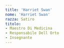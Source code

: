 ```yaml
---
title: 'Harriet Swan'
nome: 'Harriet Swan'
razza: Satiro
titolo:
- Maestro Di Medicina
- Responsabile Dell Orto
- Insegnante
---
```


